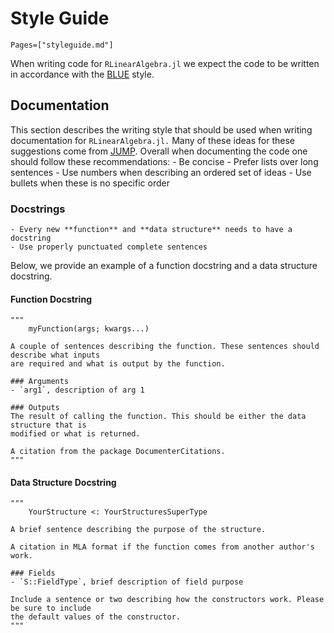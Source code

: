 # Style Guide
```@contents
Pages=["styleguide.md"]
```
When writing code for `RLinearAlgebra.jl` we expect the code to be written in accordance 
with the [BLUE](https://github.com/JuliaDiff/BlueStyle) style.

## Documentation
This section describes the writing style that should be used when writing documentation for 
`RLinearAlgebra.jl.` Many of these ideas for these suggestions
come from [JUMP](https://jump.dev/JuMP.jl/stable/developers/style/). 
Overall when documenting the code one should follow these recommendations:
    - Be concise
    - Prefer lists over long sentences
    - Use numbers when describing an ordered set of ideas
    - Use bullets when these is no specific order

### Docstrings
    - Every new **function** and **data structure** needs to have a docstring
    - Use properly punctuated complete sentences

Below, we provide an example of a function docstring and a data structure docstring.

#### Function Docstring
```
"""
    myFunction(args; kwargs...)
    
A couple of sentences describing the function. These sentences should describe what inputs 
are required and what is output by the function.

### Arguments
- `arg1`, description of arg 1

### Outputs
The result of calling the function. This should be either the data structure that is 
modified or what is returned.

A citation from the package DocumenterCitations.
"""

``` 

#### Data Structure Docstring
```
"""
    YourStructure <: YourStructuresSuperType

A brief sentence describing the purpose of the structure.

A citation in MLA format if the function comes from another author's work.

### Fields
- `S::FieldType`, brief description of field purpose

Include a sentence or two describing how the constructors work. Please be sure to include 
the default values of the constructor.
"""

``` 

